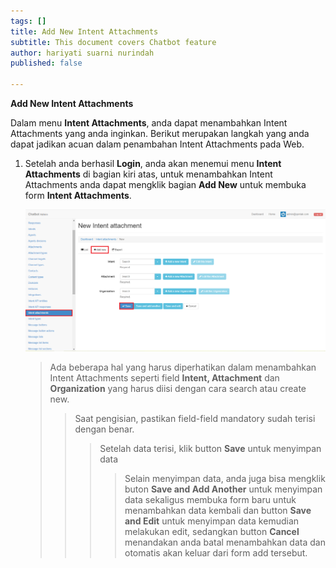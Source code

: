 ```yaml
---
tags: []
title: Add New Intent Attachments
subtitle: This document covers Chatbot feature
author: hariyati suarni nurindah
published: false

---
```

**Add New Intent Attachments**

Dalam menu **Intent Attachments**, anda dapat menambahkan Intent Attachments yang anda inginkan. Berikut merupakan langkah yang anda dapat jadikan acuan dalam penambahan Intent Attachments pada Web.

1. Setelah anda berhasil **Login**, anda akan menemui menu **Intent Attachments** di bagian kiri atas, untuk menambahkan Intent Attachments anda dapat mengklik bagian **Add New** untuk membuka form **Intent Attachments**.

   ![](/uploads/intent-attachment5.PNG)

   > Ada beberapa hal yang harus diperhatikan dalam menambahkan Intent Attachments seperti field **Intent, Attachment** dan **Organization** yang harus diisi dengan cara search atau create new.
   >
   > > Saat pengisian, pastikan field-field mandatory sudah terisi dengan benar.
   > >
   > > > Setelah data terisi, klik button **Save** untuk menyimpan data
   > > >
   > > > > Selain menyimpan data, anda juga bisa mengklik buton **Save and Add Another** untuk menyimpan data sekaligus membuka form baru untuk menambahkan data kembali dan button **Save and Edit** untuk menyimpan data kemudian melakukan edit, sedangkan button **Cancel** menandakan anda batal menambahkan data dan otomatis akan keluar dari form add tersebut.